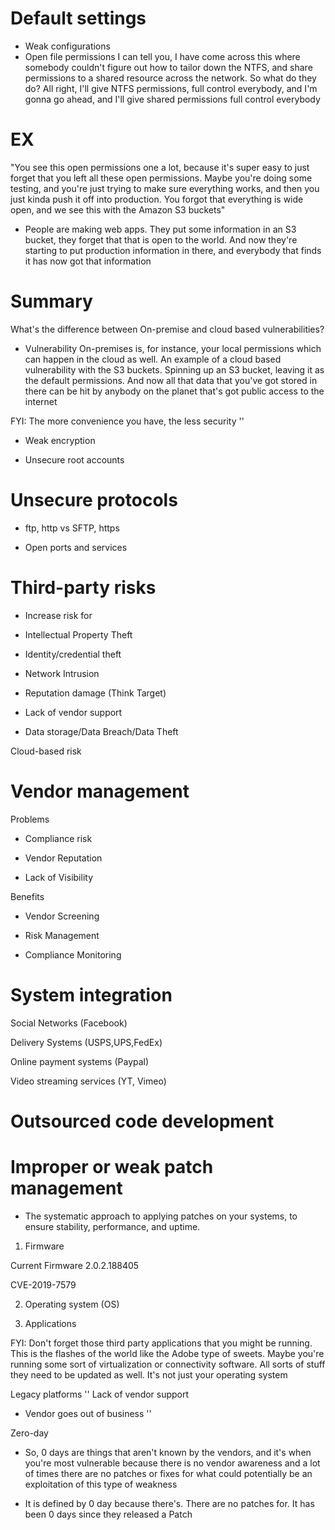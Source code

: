 # Default settings
- Weak configurations
- Open file permissions
I can tell you, I have come across this where somebody couldn't figure out how to tailor down the NTFS, and share permissions to a shared resource across the network. So what do they do? All right, I'll give NTFS permissions, full control everybody, and I'm gonna go ahead, and I'll give shared permissions full control everybody

# EX

"You see this open permissions one a lot, because it's super easy to just forget that you left all these open permissions. Maybe you're doing some testing, and you're just trying to make sure everything works, and then you just kinda push it off into production. You forgot that everything is wide open, and we see this with the Amazon S3 buckets"

- People are making web apps. They put some information in an S3 bucket, they forget that that is open to the world. And now they're starting to put production information in there, and everybody that finds it has now got that information

# Summary

What's the difference between On-premise and cloud based vulnerabilities?
- Vulnerability On-premises is, for instance, your local permissions which can happen in the cloud as well. 
An example of a cloud based vulnerability with the S3 buckets. Spinning up an S3 bucket, leaving it as the default permissions. And now all that data that you've got stored in there can be hit by anybody on the planet that's got public access to the internet

FYI: The more convenience you have, the less security
''
- Weak encryption

- Unsecure root accounts

# Unsecure protocols

- ftp, http vs SFTP, https

- Open ports and services

# Third-party risks

- Increase risk for

- Intellectual Property Theft

- Identity/credential theft

- Network Intrusion

- Reputation damage (Think Target)

- Lack of vendor support

- Data storage/Data Breach/Data Theft

Cloud-based risk

# Vendor management

Problems

- Compliance risk

- Vendor Reputation

- Lack of Visibility

Benefits

- Vendor Screening 
 
- Risk Management

- Compliance Monitoring

# System integration

Social Networks (Facebook)

Delivery Systems (USPS,UPS,FedEx)

Online payment systems (Paypal)

Video streaming services (YT, Vimeo)


# Outsourced code development

# Improper or weak patch management
 
 - The systematic approach to applying patches on your systems, to ensure stability, performance, and uptime.

1. Firmware

Current Firmware 2.0.2.188405

CVE-2019-7579

2. Operating system (OS)

3. Applications

FYI: Don't forget those third party applications that you might be running. This is the flashes of the world like the Adobe type of sweets. Maybe you're running some sort of virtualization or connectivity software. All sorts of stuff they need to be updated as well. It's not just your operating system

Legacy platforms
''
Lack of vendor support
- Vendor goes out of business 
''

Zero-day
- So, 0 days are things that aren't known by the vendors, and it's when you're most vulnerable because there is no vendor awareness and a lot of times there are no patches or fixes for what could potentially be an exploitation of this type of weakness

- It is defined by 0 day because there's. There are no patches for. It has been 0 days since they released a Patch

